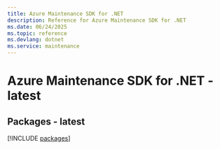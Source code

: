 ```yaml
---
title: Azure Maintenance SDK for .NET
description: Reference for Azure Maintenance SDK for .NET
ms.date: 06/24/2025
ms.topic: reference
ms.devlang: dotnet
ms.service: maintenance
---
```

# Azure Maintenance SDK for .NET - latest
## Packages - latest
[!INCLUDE [packages](maintenance-index.md)]